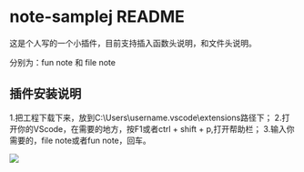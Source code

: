 # note-samplej README

这是个人写的一个小插件，目前支持插入函数头说明，和文件头说明。

分别为：fun note 和 file note

## 插件安装说明
1.把工程下载下来，放到C:\Users\username\.vscode\extensions路径下；
2.打开你的VScode，在需要的地方，按F1或者ctrl + shift + p,打开帮助栏；
3.输入你需要的，file note或者fun note，回车。

![](file:///C:/Users/admin/Desktop/vscode/note-samplej/md.gif)